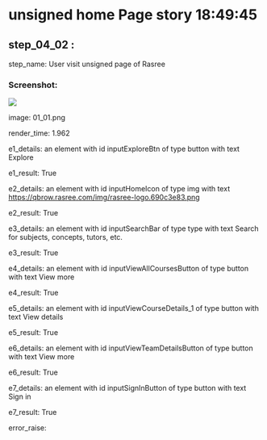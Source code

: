 



#  unsigned home Page story  18:49:45
  

##  step_04_02 : 
  
  
step_name:  User visit unsigned page of Rasree   

### Screenshot: 
  
![](./comic/01_01.png)  
  
image: 01_01.png  
  
render_time: 1.962  
  
e1_details: an element with id inputExploreBtn of type button with text Explore   
  
e1_result: True  
  
e2_details: an element with id inputHomeIcon of type img with text 	https://qbrow.rasree.com/img/rasree-logo.690c3e83.png   
  
e2_result: True  
  
e3_details: an element with id inputSearchBar of type type with text Search for subjects, concepts, tutors, etc.   
  
e3_result: True  
  
e4_details: an element with id inputViewAllCoursesButton of type button with text View more   
  
e4_result: True  
  
e5_details: an element with id inputViewCourseDetails_1 of type button with text View details   
  
e5_result: True  
  
e6_details: an element with id inputViewTeamDetailsButton of type button with text View more   
  
e6_result: True  
  
e7_details: an element with id inputSignInButton of type button with text Sign in   
  
e7_result: True  
  
error_raise: 